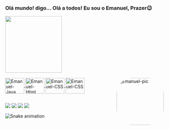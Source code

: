 ### Olá mundo! digo... Olá a todos! Eu sou o Emanuel, Prazer😉

<div>
<a href="https://github.com/EmanuelMdev">
<img height="180em" src="https://github-readme-stats.vercel.app/api?username=EmanuelMdev&show_icons=true&theme=codeSTACKr"
<img height="180em"https://github-readme-stats.vercel.app/api/top-langs/?username=EmanuelMdev&layout=compact&langs_count=168theme=codeSTACKr"/>
</div>

<div style="display: inline_block"><br>
  <img align="center" alt="Emanuel-Java" height="50" width="60" src="https://cdn.jsdelivr.net/gh/devicons/devicon/icons/java/java-original.svg" />
  <img align="center" alt="Emanuel-Html" height="50" width="60" src="https://cdn.jsdelivr.net/gh/devicons/devicon/icons/html5/html5-original.svg" />
  <img align="center" alt="Emanuel-CSS" height="50" width="60" src="https://cdn.jsdelivr.net/gh/devicons/devicon/icons/css3/css3-original.svg" />
  <img align="center" alt="Emanuel-CSS" height="50" width="60" src="https://cdn.jsdelivr.net/gh/devicons/devicon/icons/javascript/javascript-original.svg" />
  <img align="right" alt="Emanuel-pic" height="150" style="border-radius:50px;" 
  src="https://i.pinimg.com/originals/25/f5/0b/25f50bca01a360d940cf512d2b336871.gif">
</div>
  
  ##
 
<div> 
  <a href = "mailto:emanuel.devBR05@gmail.com"><img src="https://img.shields.io/badge/Gmail-D14836?style=for-the-badge&logo=gmail&logoColor=white"></a>
  <a href = "https://www.instagram.com/emanuel_m_dev/"><img src="https://img.shields.io/badge/Instagram-E4405F?style=for-the-badge&logo=instagram&logoColor=white"></a>
  <a href="https://www.linkedin.com/in/EmanuelMdev" target="_blank"><img src="https://img.shields.io/badge/-LinkedIn-%230077B5?style=for-the-badge&logo=linkedin&logoColor=white" target="_blank"></a> 
   <a href = "https://github.com/EmanuelMdev"> <img src="https://img.shields.io/badge/GitHub-100000?style=for-the-badge&logo=github&logoColor=white"></a>
</div>
  
![Snake animation](https://github.com/LuigiGF/LuigiGF/blob/output/github-contribution-grid-snake.svg)

